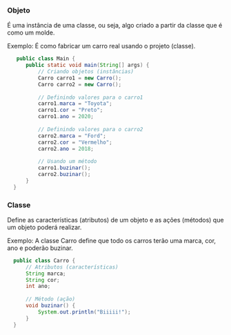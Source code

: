 ### Objeto
É uma instância de uma classe, ou seja, algo criado a partir da classe que é como um molde. 

Exemplo: É como fabricar um carro real usando o projeto (classe).
``` java
   public class Main {
      public static void main(String[] args) {
          // Criando objetos (instâncias)
          Carro carro1 = new Carro();
          Carro carro2 = new Carro();
  
          // Definindo valores para o carro1
          carro1.marca = "Toyota";
          carro1.cor = "Preto";
          carro1.ano = 2020;
  
          // Definindo valores para o carro2
          carro2.marca = "Ford";
          carro2.cor = "Vermelho";
          carro2.ano = 2018;
  
          // Usando um método
          carro1.buzinar();
          carro2.buzinar();
      }
  }
```
### Classe 
Define as características (atributos) de um objeto e as ações (métodos) que um objeto poderá
realizar. 

Exemplo: A classe Carro define que todo os carros terão uma marca, cor, ano e poderão buzinar.
```java
  public class Carro {
      // Atributos (características)
      String marca;
      String cor;
      int ano;
  
      // Método (ação)
      void buzinar() {
          System.out.println("Biiiii!");
      }
  }
```


